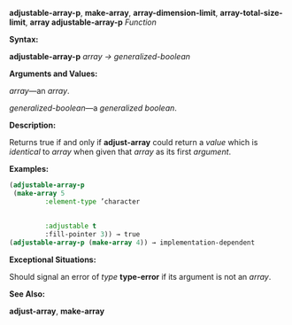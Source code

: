 **adjustable-array-p**, **make-array**, **array-dimension-limit**, **array-total-size-limit**, **array adjustable-array-p** *Function* 



**Syntax:** 



**adjustable-array-p** *array → generalized-boolean* 



**Arguments and Values:** 



*array*—an *array*. 



*generalized-boolean*—a *generalized boolean*. 



**Description:** 



Returns true if and only if **adjust-array** could return a *value* which is *identical* to *array* when given that *array* as its first *argument*. 



**Examples:**
```lisp
(adjustable-array-p 
 (make-array 5 
	     :element-type ’character 
	     
	     
	     :adjustable t 
	     :fill-pointer 3)) → true 
(adjustable-array-p (make-array 4)) → implementation-dependent 
```
**Exceptional Situations:** 



Should signal an error of *type* **type-error** if its argument is not an *array*. 



**See Also:** 



**adjust-array**, **make-array** 



